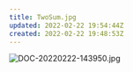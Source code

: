 ```yaml
---
title: TwoSum.jpg
updated: 2022-02-22 19:54:44Z
created: 2022-02-22 19:48:53Z
---
```



![DOC-20220222-143950.jpg](:/eeaa0fa6bc974c498086fa2753951077)